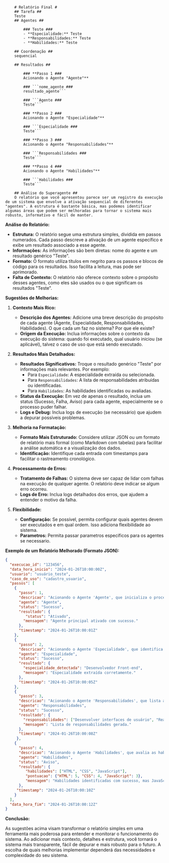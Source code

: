 
        # Relatório Final #
        ## Tarefa ##
        Teste
        ## Agentes ##
        
            ### Teste ###
            - **Especialidade:** Teste
            - **Responsabilidades:** Teste
            - **Habilidades:** Teste
            
        ## Coordenação ##
        sequencial

        ## Resultados ##
        
            ### **Passo 1 ###
            Acionando o Agente "Agente"**
            
            ### ```nome_agente ###
            resultado_agente```
            
            ### ```Agente ###
            Teste```
            
            ### **Passo 2 ###
            Acionando o Agente "Especialidade"**
            
            ### ```Especialidade ###
            Teste```
            
            ### **Passo 3 ###
            Acionando o Agente "Responsabilidades"**
            
            ### ```Responsabilidades ###
            Teste```
            
            ### **Passo 4 ###
            Acionando o Agente "Habilidades"**
            
            ### ```Habilidades ###
            Teste```
            
        ## Análise do Superagente ##
        O relatório que você apresentou parece ser um registro da execução de um sistema que envolve a ativação sequencial de diferentes "agentes". A estrutura é bastante básica, mas podemos identificar algumas áreas que podem ser melhoradas para tornar o sistema mais robusto, informativo e fácil de manter.

**Análise do Relatório:**

* **Estrutura:** O relatório segue uma estrutura simples, dividida em passos numerados. Cada passo descreve a ativação de um agente específico e exibe um resultado associado a esse agente.
* **Informações:** As informações são bem diretas: nome do agente e um resultado genérico "Teste".
* **Formato:** O formato utiliza títulos em negrito para os passos e blocos de código para os resultados. Isso facilita a leitura, mas pode ser aprimorado.
* **Falta de Contexto:** O relatório não oferece contexto sobre o propósito desses agentes, como eles são usados ou o que significam os resultados "Teste".

**Sugestões de Melhorias:**

1. **Contexto Mais Rico:**
   * **Descrição dos Agentes:** Adicione uma breve descrição do propósito de cada agente (Agente, Especialidade, Responsabilidades, Habilidades). O que cada um faz no sistema? Por que ele existe?
   * **Origem da Execução:** Inclua informações sobre o contexto da execução do sistema: quando foi executado, qual usuário iniciou (se aplicável), talvez o caso de uso que está sendo executado.

2. **Resultados Mais Detalhados:**
   * **Resultados Significativos:** Troque o resultado genérico "Teste" por informações mais relevantes. Por exemplo:
        * Para `Especialidade`: A especialidade extraída ou selecionada.
        * Para `Responsabilidades`: A lista de responsabilidades atribuídas ou identificadas.
        * Para `Habilidades`: As habilidades identificadas ou avaliadas.
   * **Status da Execução:** Em vez de apenas o resultado, inclua um status (Sucesso, Falha, Aviso) para cada agente, especialmente se o processo puder falhar.
   * **Logs e Debug:** Inclua logs de execução (se necessário) que ajudem a depurar possíveis problemas.

3. **Melhoria na Formatação:**
   * **Formato Mais Estruturado:** Considere utilizar JSON ou um formato de relatório mais formal (como Markdown com tabelas) para facilitar a análise automática e a visualização dos dados.
   * **Identificação:** Identifique cada entrada com timestamps para facilitar o rastreamento cronológico.

4. **Processamento de Erros:**
    * **Tratamento de Falhas:** O sistema deve ser capaz de lidar com falhas na execução de qualquer agente. O relatório deve indicar se algum erro ocorreu.
    * **Logs de Erro:** Inclua logs detalhados dos erros, que ajudem a entender o motivo da falha.

5. **Flexibilidade:**
   * **Configuração:** Se possível, permita configurar quais agentes devem ser executados e em qual ordem. Isso adiciona flexibilidade ao sistema.
   * **Parametros:** Permita passar parametros especificos para os agentes se necessario.

**Exemplo de um Relatório Melhorado (Formato JSON):**

```json
{
  "execucao_id": "123456",
  "data_hora_inicio": "2024-01-26T10:00:00Z",
  "usuario": "usuário_teste",
  "caso_de_uso": "cadastro_usuario",
  "passos": [
    {
      "passo": 1,
      "descricao": "Acionando o Agente 'Agente', que inicializa o processo principal.",
      "agente": "Agente",
      "status": "Sucesso",
      "resultado": {
         "status": "Ativado",
        "mensagem": "Agente principal ativado com sucesso."
      },
      "timestamp": "2024-01-26T10:00:01Z"
    },
    {
      "passo": 2,
      "descricao": "Acionando o Agente 'Especialidade', que identifica a especialidade do usuário.",
      "agente": "Especialidade",
      "status": "Sucesso",
      "resultado": {
        "especialidade_detectada": "Desenvolvedor Front-end",
        "mensagem": "Especialidade extraída corretamente."
      },
      "timestamp": "2024-01-26T10:00:05Z"
    },
    {
      "passo": 3,
      "descricao": "Acionando o Agente 'Responsabilidades', que lista as responsabilidades da especialidade.",
      "agente": "Responsabilidades",
      "status": "Sucesso",
      "resultado": {
        "responsabilidades": ["Desenvolver interfaces de usuário", "Realizar testes de front-end", "Otimizar performance"],
        "mensagem": "Lista de responsabilidades gerada."
      },
      "timestamp": "2024-01-26T10:00:08Z"
     },
    {
      "passo": 4,
      "descricao": "Acionando o Agente 'Habilidades', que avalia as habilidades do usuário.",
      "agente": "Habilidades",
      "status": "Aviso",
      "resultado": {
         "habilidades": ["HTML", "CSS", "JavaScript"],
         "pontuacao": {"HTML": 5, "CSS": 4, "JavaScript": 3},
         "mensagem": "Habilidades identificadas com sucesso, mas JavaScript precisa de aprimoramento."
      },
     "timestamp": "2024-01-26T10:00:10Z"
    }
  ],
  "data_hora_fim": "2024-01-26T10:00:12Z"
}
```

**Conclusão:**

As sugestões acima visam transformar o relatório simples em uma ferramenta mais poderosa para entender e monitorar o funcionamento do sistema. Ao adicionar mais contexto, detalhes e estrutura, você tornará o sistema mais transparente, fácil de depurar e mais robusto para o futuro. A escolha de quais melhorias implementar dependerá das necessidades e complexidade do seu sistema.

        